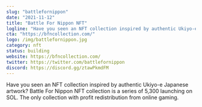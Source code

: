 ```yaml
---
slug: "battlefornippon"
date: "2021-11-12"
title: "Battle For Nippon NFT"
logline: "Have you seen an NFT collection inspired by authentic Ukiyo-e Japanese artwork? Battle For Nippon is a series of 5300 launching on SOL"
cta: "https://bfncollection.com/"
logo: /img/battlefornippon.jpg
category: nft
status: building
website: https://bfncollection.com/
twitter: https://twitter.com/battlefornippon
discord: https://discord.gg/ztawPkmdFM
---
```


Have you seen an NFT collection inspired by authentic Ukiyo-e Japanese artwork? Battle For Nippon NFT collection is a series of 5,300 launching on SOL. 
The only collection with profit redistribution from online gaming.
